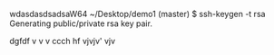 wdasdasdsadsaW64 ~/Desktop/demo1 (master)
$ ssh-keygen -t rsa
Generating public/private rsa key pair.

dgfdf
 v v v
ccch
hf
vjvjv'
vjv